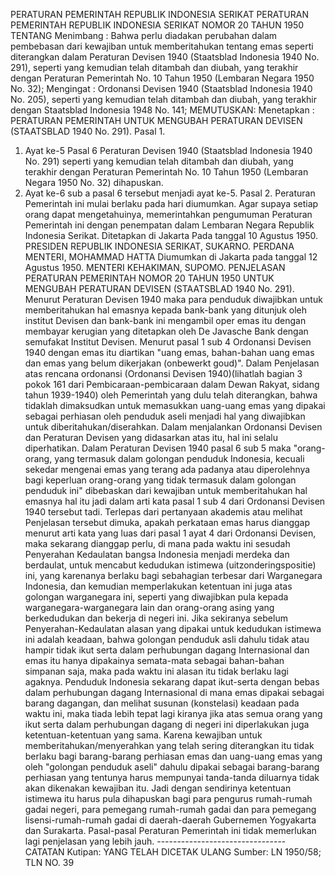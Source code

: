  PERATURAN PEMERINTAH REPUBLIK INDONESIA SERIKAT PERATURAN PEMERINTAH REPUBLIK INDONESIA SERIKAT NOMOR 20 TAHUN 1950 TENTANG
Menimbang :
 Bahwa perlu diadakan perubahan dalam pembebasan dari kewajiban untuk memberitahukan tentang emas seperti diterangkan dalam Peraturan Devisen 1940 (Staatsblad Indonesia 1940 No. 291), seperti yang kemudian telah ditambah dan diubah, yang terakhir dengan Peraturan Pemerintah No. 10 Tahun 1950 (Lembaran Negara 1950 No. 32);
Mengingat :
 Ordonansi Devisen 1940 (Staatsblad Indonesia 1940 No. 205), seperti yang kemudian telah ditambah dan diubah, yang terakhir dengan Staatsblad Indonesia 1948 No. 141;
MEMUTUSKAN:
 Menetapkan : PERATURAN PEMERINTAH UNTUK MENGUBAH PERATURAN DEVISEN (STAATSBLAD 1940 No. 291). Pasal 1.
1. Ayat ke-5 Pasal 6 Peraturan Devisen 1940 (Staatsblad Indonesia 1940 No. 291) seperti yang kemudian telah ditambah dan diubah, yang terakhir dengan Peraturan Pemerintah No. 10 Tahun 1950 (Lembaran Negara 1950 No. 32) dihapuskan.
2. Ayat ke-6 sub a pasal 6 tersebut menjadi ayat ke-5. Pasal 2. Peraturan Pemerintah ini mulai berlaku pada hari diumumkan. Agar supaya setiap orang dapat mengetahuinya, memerintahkan pengumuman Peraturan Pemerintah ini dengan penempatan dalam Lembaran Negara Republik Indonesia Serikat. Ditetapkan di Jakarta Pada tanggal 10 Agustus 1950. PRESIDEN REPUBLIK INDONESIA SERIKAT, SUKARNO. PERDANA MENTERI, MOHAMMAD HATTA Diumumkan di Jakarta pada tanggal 12 Agustus 1950. MENTERI KEHAKIMAN, SUPOMO. PENJELASAN PERATURAN PEMERINTAH NOMOR 20 TAHUN 1950 UNTUK MENGUBAH PERATURAN DEVISEN (STAATSBLAD 1940 No. 291). Menurut Peraturan Devisen 1940 maka para penduduk diwajibkan untuk memberitahukan hal emasnya kepada bank-bank yang ditunjuk oleh institut Devisen dan bank-bank ini mengambil oper emas itu dengan membayar kerugian yang ditetapkan oleh De Javasche Bank dengan semufakat Institut Devisen. Menurut pasal 1 sub 4 Ordonansi Devisen 1940 dengan emas itu diartikan "uang emas, bahan-bahan uang emas dan emas yang belum dikerjakan (onbewerkt goud)". Dalam Penjelasan atas rencana ordonansi (Ordonansi Devisen 1940)(lihatlah bagian 3 pokok 161 dari Pembicaraan-pembicaraan dalam Dewan Rakyat, sidang tahun 1939-1940) oleh Pemerintah yang dulu telah diterangkan, bahwa tidaklah dimaksudkan untuk memasukkan uang-uang emas yang dipakai sebagai perhiasan oleh penduduk aseli menjadi hal yang diwajibkan untuk diberitahukan/diserahkan. Dalam menjalankan Ordonansi Devisen dan Peraturan Devisen yang didasarkan atas itu, hal ini selalu diperhatikan. Dalam Peraturan Devisen 1940 pasal 6 sub 5 maka "orang-orang, yang termasuk dalam golongan penduduk Indonesia, kecuali sekedar mengenai emas yang terang ada padanya atau diperolehnya bagi keperluan orang-orang yang tidak termasuk dalam golongan penduduk ini" dibebaskan dari kewajiban untuk memberitahukan hal emasnya hal itu jadi dalam arti kata pasal 1 sub 4 dari Ordonansi Devisen 1940 tersebut tadi. Terlepas dari pertanyaan akademis atau melihat Penjelasan tersebut dimuka, apakah perkataan emas harus dianggap menurut arti kata yang luas dari pasal 1 ayat 4 dari Ordonansi Devisen, maka sekarang dianggap perlu, di mana pada waktu ini sesudah Penyerahan Kedaulatan bangsa Indonesia menjadi merdeka dan berdaulat, untuk mencabut kedudukan istimewa (uitzonderingspositie) ini, yang karenanya berlaku bagi sebahagian terbesar dari Warganegara Indonesia, dan kemudian memperlakukan ketentuan ini juga atas golongan warganegara ini, seperti yang diwajibkan pula kepada warganegara-warganegara lain dan orang-orang asing yang berkedudukan dan bekerja di negeri ini. Jika sekiranya sebelum Penyerahan-Kedaulatan alasan yang dipakai untuk kedudukan istimewa ini adalah keadaan, bahwa golongan penduduk asli dahulu tidak atau hampir tidak ikut serta dalam perhubungan dagang Internasional dan emas itu hanya dipakainya semata-mata sebagai bahan-bahan simpanan saja, maka pada waktu ini alasan itu tidak berlaku lagi agaknya. Penduduk Indonesia sekarang dapat ikut-serta dengan bebas dalam perhubungan dagang Internasional di mana emas dipakai sebagai barang dagangan, dan melihat susunan (konstelasi) keadaan pada waktu ini, maka tiada lebih tepat lagi kiranya jika atas semua orang yang ikut serta dalam perhubungan dagang di negeri ini diperlakukan juga ketentuan-ketentuan yang sama. Karena kewajiban untuk memberitahukan/menyerahkan yang telah sering diterangkan itu tidak berlaku bagi barang-barang perhiasan emas dan uang-uang emas yang oleh "golongan penduduk aseli" dahulu dipakai sebagai barang-barang perhiasan yang tentunya harus mempunyai tanda-tanda diluarnya tidak akan dikenakan kewajiban itu. Jadi dengan sendirinya ketentuan istimewa itu harus pula dihapuskan bagi para pengurus rumah-rumah gadai negeri, para pemegang rumah-rumah gadai dan para pemegang lisensi-rumah-rumah gadai di daerah-daerah Gubernemen Yogyakarta dan Surakarta. Pasal-pasal Peraturan Pemerintah ini tidak memerlukan lagi penjelasan yang lebih jauh. -------------------------------- CATATAN Kutipan: YANG TELAH DICETAK ULANG Sumber: LN 1950/58; TLN NO. 39